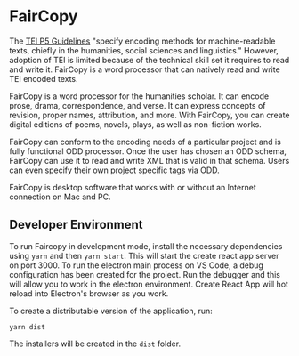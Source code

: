 FairCopy
====

The [TEI P5 Guidelines](https://tei-c.org/) "specify encoding methods for machine-readable texts, chiefly in the humanities, social sciences and linguistics." However, adoption of TEI is limited because of the technical skill set it requires to read and write it. FairCopy is a word processor that can natively read and write TEI encoded texts. 

FairCopy is a word processor for the humanities scholar. It can encode prose, drama, correspondence, and verse. It can express concepts of revision, proper names, attribution, and more. With FairCopy, you can create digital editions of poems, novels, plays, as well as non-fiction works. 

FairCopy can conform to the encoding needs of a particular project and is fully functional ODD processor. Once the user has chosen an ODD schema, FairCopy can use it to read and write XML that is valid in that schema. Users can even specify their own project specific tags via ODD.

FairCopy is desktop software that works with or without an Internet connection on Mac and PC.

Developer Environment
-----------

To run Faircopy in development mode, install the necessary dependencies using `yarn` and then `yarn start`. This will start the create react app server on port 3000. To run the electron main process on VS Code, a debug configuration has been created for the project. Run the debugger and this will allow you to work in the electron environment. Create React App will hot reload into Electron's browser as you work. 

To create a distributable version of the application, run:

`yarn dist`

The installers will be created in the `dist` folder.
